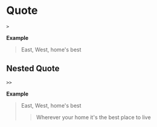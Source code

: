 # Quote

`>`

**Example**
> East, West, home's best

## Nested Quote
`>>`

**Example**
> East, West, home's best
> > Wherever your home it's the best place to live